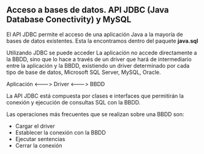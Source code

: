 <h2>Acceso a bases de datos. API JDBC (Java Database Conectivity) y MySQL</h2>
<p>El API JDBC permite el acceso de una aplicación Java a la mayoría de bases de datos existentes. Esta la encontramos dentro del paquete <strong>java.sql</strong></p>
<p>Utilizando JDBC se puede acceder La aplicación no accede directamente a la BBDD, sino que lo hace a través de un driver que hará de intermediario entre la aplicación y la BBDD, existiendo un driver determinado por cada tipo de base de datos, Microsoft SQL Server, MySQL, Oracle.</p>
<p>Aplicación <---> Driver <---> BBDD</p>
<p>La API JDBC está compuesta por clases e interfaces que permitirán la conexión y ejecución de consultas SQL con la BBDD.</p>
<p>Las operaciones más frecuentes que se realizan sobre una BBDD son:</p>
<ul>
	<li>Cargar el driver</li>
	<li>Establecer la conexión con la BBDD</li>
	<li>Ejecutar sentencias</li>
	<li>Cerrar la conexión</li>
</ul>
